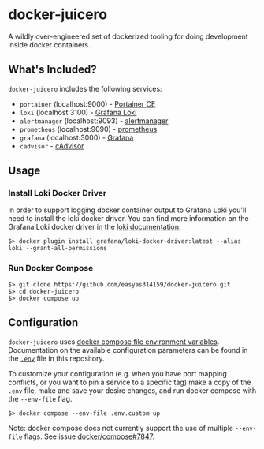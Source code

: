 # docker-juicero

A wildly over-engineered set of dockerized tooling for doing development inside docker containers.

## What's Included?

`docker-juicero` includes the following services:

* `portainer` (localhost:9000) - [Portainer CE](https://www.portainer.io/)
* `loki` (localhost:3100) - [Grafana Loki](https://grafana.com/oss/loki/)
* `alertmanager` (localhost:9093) - [alertmanager](https://prometheus.io/docs/alerting/latest/alertmanager/)
* `prometheus` (localhost:9090) - [prometheus](https://prometheus.io/)
* `grafana` (localhost:3000) - [Grafana](https://grafana.com/)
* `cadvisor` - [cAdvisor](https://github.com/google/cadvisor)

## Usage

### Install Loki Docker Driver

In order to support logging docker container output to Grafana Loki you'll need to install the loki docker driver. You can find more information on the Grafana Loki docker driver in the [loki documentation](https://grafana.com/docs/loki/latest/clients/docker-driver/).

```
$> docker plugin install grafana/loki-docker-driver:latest --alias loki --grant-all-permissions
```

### Run Docker Compose

```
$> git clone https://github.com/easyas314159/docker-juicero.git
$> cd docker-juicero
$> docker compose up
```

## Configuration

`docker-juicero` uses [docker compose file environment variables](https://docs.docker.com/compose/environment-variables/). Documentation on the available configuration parameters can be found in the [`.env`](https://github.com/easyas314159/docker-juicero/blob/main/.env) file in this repository.

To customize your configuration (e.g. when you have port mapping conflicts, or you want to pin a service to a specific tag) make a copy of the `.env` file, make and save your desire changes, and run docker compose with the `--env-file` flag.

```
$> docker compose --env-file .env.custom up
```

Note: docker compose does not currently support the use of multiple `--env-file` flags. See issue [docker/compose#7847](https://github.com/docker/compose/issues/7847).
